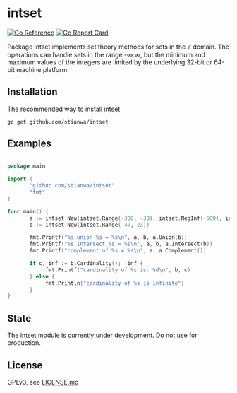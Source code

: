 # intset
[![Go Reference](https://pkg.go.dev/badge/github.com/stianwa/intset.svg)](https://pkg.go.dev/github.com/stianwa/intset) [![Go Report Card](https://goreportcard.com/badge/github.com/stianwa/intset)](https://goreportcard.com/report/github.com/stianwa/intset)

Package intset implements set theory methods for sets in the ℤ
domain. The operations can handle sets in the range -∞:∞, but the
minimum and maximum values of the integers are limited by the
underlying 32-bit or 64-bit machine platform.

Installation
------------

The recommended way to install intset

```
go get github.com/stianwa/intset
```

Examples
--------

```go

package main
 
import (
       "github.com/stianwa/intset"
       "fmt"
)

func main() {
       a := intset.New(intset.Range(-300, -30), intset.NegInf(-500), intset.PosInf(500))
       b := intset.New(intset.Range(-47, 23))

       fmt.Printf("%s union %s = %s\n", a, b, a.Union(b))
       fmt.Printf("%s intersect %s = %s\n", a, b, a.Intersect(b))
       fmt.Printf("complement of %s = %s\n", a, a.Complement())

       if c, inf := b.Cardinality(); !inf {
            fmt.Printf("cardinality of %s is: %d\n", b, c)
       } else {
            fmt.Println("cardinality of %s is infinite")
       }
}
```

State
-------
The intset module is currently under development. Do not use for production.


License
-------

GPLv3, see [LICENSE.md](LICENSE.md)
